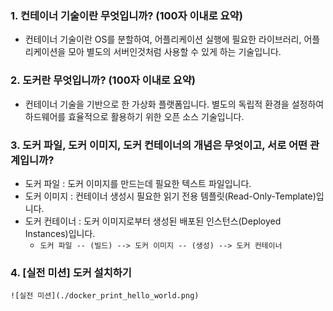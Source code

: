 ### 1. 컨테이너 기술이란 무엇입니까? (100자 이내로 요약)
- 컨테이너 기술이란 OS를 분할하여, 어플리케이션 실행에 필요한 라이브러리, 어플리케이션을 모아 별도의 서버인것처럼 사용할 수 있게 하는 기술입니다.
### 2. 도커란 무엇입니까? (100자 이내로 요약)
- 컨테이너 기술을 기반으로 한 가상화 플랫폼입니다. 별도의 독립적 환경을 설정하여 하드웨어를 효율적으로 활용하기 위한 오픈 소스 기술입니다. 
### 3. 도커 파일, 도커 이미지, 도커 컨테이너의 개념은 무엇이고, 서로 어떤 관계입니까?
- 도커 파일 : 도커 이미지를 만드는데 필요한 텍스트 파일입니다. 
- 도커 이미지 : 컨테이너 생성시 필요한 읽기 전용 템플릿(Read-Only-Template)입니다.
- 도커 컨테이너 : 도커 이미지로부터 생성된 배포된 인스턴스(Deployed Instances)입니다.
    - `도커 파일 -- (빌드) --> 도커 이미지 -- (생성) --> 도커 컨테이너`
### 4. [실전 미션] 도커 설치하기  
    ![실전 미션](./docker_print_hello_world.png)